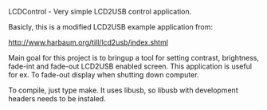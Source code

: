LCDControl - Very simple LCD2USB control application.

Basicly, this is a modified LCD2USB example application from:

http://www.harbaum.org/till/lcd2usb/index.shtml

Main goal for this project is to bringup a tool for setting contrast,
brightness, fade-int and fade-out LCD2USB enabled screen.
This application is useful for ex. To fade-out display when shutting
down computer.

To compile, just type make.
It uses libusb, so libusb with development headers needs to be instaled.

